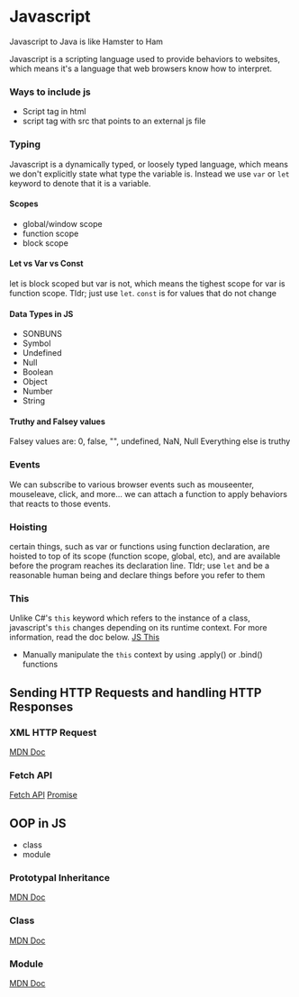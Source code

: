 # Javascript
Javascript to Java is like Hamster to Ham

Javascript is a scripting language used to provide behaviors to websites, which means it's a language that web browsers know how to interpret.

### Ways to include js
- Script tag in html
- script tag with src that points to an external js file

### Typing
Javascript is a dynamically typed, or loosely typed language, which means we don't explicitly state what type the variable is. Instead we use `var` or `let` keyword to denote that it is a variable.

#### Scopes
- global/window scope
- function scope
- block scope

#### Let vs Var vs Const
let is block scoped but var is not, which means the tighest scope for var is function scope. Tldr; just use `let`.
`const` is for values that do not change

#### Data Types in JS
 - SONBUNS 
 - Symbol
 - Undefined
 - Null
 - Boolean
 - Object
 - Number
 - String

#### Truthy and Falsey values
Falsey values are: 0, false, "", undefined, NaN, Null
Everything else is truthy

### Events
We can subscribe to various browser events such as mouseenter, mouseleave, click, and  more... we can attach a function to apply behaviors that reacts to those events.

### Hoisting
certain things, such as var or functions using function declaration, are hoisted to top of its scope (function scope, global, etc), and are available before the program reaches its declaration line.
Tldr; use `let` and be a reasonable human being and declare things before you refer to them

### This
Unlike C#'s `this` keyword which refers to the instance of a class, javascript's `this` changes depending on its runtime context. For more information, read the doc below.
[JS This](https://developer.mozilla.org/en-US/docs/Web/JavaScript/Reference/Operators/this)
- Manually manipulate the `this` context by using .apply() or .bind() functions 

## Sending HTTP Requests and handling HTTP Responses

### XML HTTP Request
[MDN Doc](https://developer.mozilla.org/en-US/docs/Web/API/XMLHttpRequest)

### Fetch API
[Fetch API](https://developer.mozilla.org/en-US/docs/Web/API/Fetch_API)
[Promise](https://developer.mozilla.org/en-US/docs/Web/JavaScript/Reference/Global_Objects/Promise)

## OOP in JS
- class
- module

### Prototypal Inheritance
[MDN Doc](https://developer.mozilla.org/en-US/docs/Web/JavaScript/Inheritance_and_the_prototype_chain)

### Class
[MDN Doc](https://developer.mozilla.org/en-US/docs/Learn/JavaScript/Objects/Classes_in_JavaScript)

### Module
[MDN Doc](https://developer.mozilla.org/en-US/docs/Web/JavaScript/Guide/Modules)
